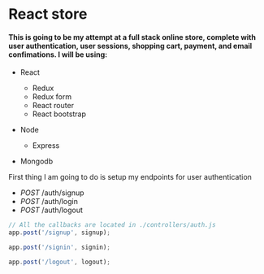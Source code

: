 # React store

#### This is going to be my attempt at a full stack online store, complete with user authentication, user sessions, shopping cart, payment, and email confimations. I will be using:

* React
  * Redux
  * Redux form
  * React router
  * React bootstrap
* Node
    * Express

* Mongodb

First thing I am going to do is setup my endpoints for user authentication

* _POST_ /auth/signup
* _POST_ /auth/login
* _POST_ /auth/logout

```javascript
// All the callbacks are located in ./controllers/auth.js
app.post('/signup', signup); 

app.post('/signin', signin);

app.post('/logout', logout);
```